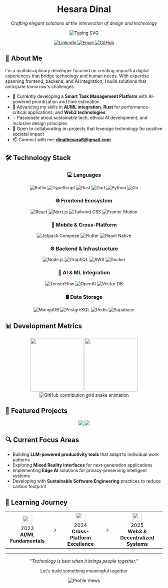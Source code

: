 <div align="center">
  <h1>Hesara Dinal</h1>
  <p><em>Crafting elegant solutions at the intersection of design and technology</em></p>
  
  <!-- Modern animated typing with updated tech roles -->
  <img src="https://readme-typing-svg.herokuapp.com?font=Inter&weight=600&size=28&duration=3000&pause=1000&color=6366F1&center=true&vCenter=true&random=false&width=500&height=70&lines=Full+Stack+Engineer;AI+Integration+Specialist;Mobile+Experience+Architect" alt="Typing SVG" />
  
  <!-- Updated connection badges with modern design -->
  <p>
    <a href="https://www.linkedin.com/in/hesara-dinal-aa667b354/">
      <img src="https://img.shields.io/badge/LinkedIn-0A66C2?style=for-the-badge&logo=linkedin&logoColor=white&logoWidth=20" alt="LinkedIn" />
    </a>
    <a href="mailto:dinalhesara6@gmail.com">
      <img src="https://img.shields.io/badge/Email-10B981?style=for-the-badge&logo=gmail&logoColor=white&logoWidth=20" alt="Email" />
    </a>
    <a href="https://github.com/HesaraDinal1234">
      <img src="https://img.shields.io/badge/GitHub-24292E?style=for-the-badge&logo=github&logoColor=white&logoWidth=20" alt="GitHub" />
    </a>
  </p>
</div>

## 👋 About Me

I'm a multidisciplinary developer focused on creating impactful digital experiences that bridge technology and human needs. With expertise spanning frontend, backend, and AI integration, I build solutions that anticipate tomorrow's challenges.

- 🔭 Currently developing a **Smart Task Management Platform** with AI-powered prioritization and time estimation
- 🌱 Advancing my skills in **AI/ML integration**, **Rust** for performance-critical applications, and **Web3 technologies**
- 💡 Passionate about sustainable tech, ethical AI development, and inclusive design principles
- 🚀 Open to collaborating on projects that leverage technology for positive societal impact
- 📫 Connect with me: **dinalhesara6@gmail.com**

## 🛠️ Technology Stack

<div align="center">

### 💻 Languages
![Kotlin](https://img.shields.io/badge/Kotlin-7F52FF?style=flat-square&logo=kotlin&logoColor=white)
![TypeScript](https://img.shields.io/badge/TypeScript-3178C6?style=flat-square&logo=typescript&logoColor=white)
![Rust](https://img.shields.io/badge/Rust-000000?style=flat-square&logo=rust&logoColor=white)
![Dart](https://img.shields.io/badge/Dart-0175C2?style=flat-square&logo=dart&logoColor=white)
![Python](https://img.shields.io/badge/Python-3776AB?style=flat-square&logo=python&logoColor=white)
![Go](https://img.shields.io/badge/Go-00ADD8?style=flat-square&logo=go&logoColor=white)

### 🌐 Frontend Ecosystem
![React](https://img.shields.io/badge/React-61DAFB?style=flat-square&logo=react&logoColor=black)
![Next.js](https://img.shields.io/badge/Next.js-000000?style=flat-square&logo=next.js&logoColor=white)
![Tailwind CSS](https://img.shields.io/badge/Tailwind_CSS-06B6D4?style=flat-square&logo=tailwind-css&logoColor=white)
![Framer Motion](https://img.shields.io/badge/Framer_Motion-0055FF?style=flat-square&logo=framer&logoColor=white)

### 📱 Mobile & Cross-Platform
![Jetpack Compose](https://img.shields.io/badge/Jetpack_Compose-4285F4?style=flat-square&logo=jetpackcompose&logoColor=white)
![Flutter](https://img.shields.io/badge/Flutter-02569B?style=flat-square&logo=flutter&logoColor=white)
![React Native](https://img.shields.io/badge/React_Native-61DAFB?style=flat-square&logo=react&logoColor=black)

### ⚙️ Backend & Infrastructure
![Node.js](https://img.shields.io/badge/Node.js-339933?style=flat-square&logo=node.js&logoColor=white)
![GraphQL](https://img.shields.io/badge/GraphQL-E10098?style=flat-square&logo=graphql&logoColor=white)
![AWS](https://img.shields.io/badge/AWS-232F3E?style=flat-square&logo=amazon-aws&logoColor=white)
![Docker](https://img.shields.io/badge/Docker-2496ED?style=flat-square&logo=docker&logoColor=white)

### 🧠 AI & ML Integration
![TensorFlow](https://img.shields.io/badge/TensorFlow-FF6F00?style=flat-square&logo=tensorflow&logoColor=white)
![OpenAI](https://img.shields.io/badge/OpenAI-412991?style=flat-square&logo=openai&logoColor=white)
![Vector DB](https://img.shields.io/badge/Vector_DB-00C7B7?style=flat-square&logo=pinecone&logoColor=white)

### 🛢️ Data Storage
![MongoDB](https://img.shields.io/badge/MongoDB-47A248?style=flat-square&logo=mongodb&logoColor=white)
![PostgreSQL](https://img.shields.io/badge/PostgreSQL-4169E1?style=flat-square&logo=postgresql&logoColor=white)
![Redis](https://img.shields.io/badge/Redis-DC382D?style=flat-square&logo=redis&logoColor=white)
![Supabase](https://img.shields.io/badge/Supabase-3ECF8E?style=flat-square&logo=supabase&logoColor=white)

</div>

## 📊 Development Metrics

<div align="center">
  <!-- Updated GitHub stats with modern theme -->
  <img src="https://github-readme-stats.vercel.app/api?username=HesaraDinal1234&show_icons=true&theme=aura&border_radius=10&hide_border=true&bg_color=1A1B27&icon_color=6366F1&title_color=6366F1&text_color=A0AEC0" height="170px" />
  
  <img src="https://github-readme-streak-stats.herokuapp.com/?user=HesaraDinal1234&theme=aura&border_radius=10&hide_border=true&background=1A1B27&stroke=6366F1&ring=6366F1&fire=FFA500&currStreakLabel=6366F1" height="170px" />
  
  <!-- 3D contribution chart placeholder - reference to new GitHub feature -->
  <picture>
    <source media="(prefers-color-scheme: dark)" srcset="https://raw.githubusercontent.com/HesaraDinal1234/HesaraDinal1234/output/github-contribution-grid-snake-dark.svg" />
    <source media="(prefers-color-scheme: light)" srcset="https://raw.githubusercontent.com/HesaraDinal1234/HesaraDinal1234/output/github-contribution-grid-snake.svg" />
    <img alt="GitHub contribution grid snake animation" src="https://raw.githubusercontent.com/HesaraDinal1234/HesaraDinal1234/output/github-contribution-grid-snake.svg" />
  </picture>
</div>

## 🚀 Featured Projects

<div align="center">
  <!-- Modern card-style project showcases -->
  <a href="https://github.com/HesaraDinal1234/TaskFlow-AI">
    <img src="https://github-readme-stats.vercel.app/api/pin/?username=HesaraDinal1234&repo=TaskFlow-AI&theme=aura&border_radius=10&hide_border=true&bg_color=1A1B27&icon_color=6366F1&title_color=6366F1&text_color=A0AEC0" />
  </a>
  <a href="https://github.com/HesaraDinal1234/HealthSync-Mobile">
    <img src="https://github-readme-stats.vercel.app/api/pin/?username=HesaraDinal1234&repo=HealthSync-Mobile&theme=aura&border_radius=10&hide_border=true&bg_color=1A1B27&icon_color=6366F1&title_color=6366F1&text_color=A0AEC0" />
  </a>
</div>

## 🔍 Current Focus Areas

- Building **LLM-powered productivity tools** that adapt to individual work patterns
- Exploring **Mixed Reality interfaces** for next-generation applications
- Implementing **Edge AI** solutions for privacy-preserving intelligent systems
- Developing with **Sustainable Software Engineering** practices to reduce carbon footprint

## 🌱 Learning Journey

<div align="center">
  <!-- Visual learning path representation -->
  <table>
    <tr>
      <td align="center">
        <img src="https://img.icons8.com/color/48/000000/brain-3.png" width="30"/>
        <br />
        <span>2023</span>
        <br />
        <b>AI/ML Fundamentals</b>
      </td>
      <td align="center">→</td>
      <td align="center">
        <img src="https://img.icons8.com/color/48/000000/flutter.png" width="30"/>
        <br />
        <span>2024</span>
        <br />
        <b>Cross-Platform Excellence</b>
      </td>
      <td align="center">→</td>
      <td align="center">
        <img src="https://img.icons8.com/color/48/000000/blockchain-technology.png" width="30"/>
        <br />
        <span>2025</span>
        <br />
        <b>Web3 & Decentralized Systems</b>
      </td>
    </tr>
  </table>
</div>

---

<div align="center">
  <p>"<em>Technology is best when it brings people together.</em>"</p>
  <p>Let's build something meaningful together</p>
  
  <!-- Modern view counter with subtle design -->
  <img src="https://komarev.com/ghpvc/?username=HesaraDinal1234&color=6366F1&style=flat-square&label=Profile+Visitors" alt="Profile Views" />
</div>
